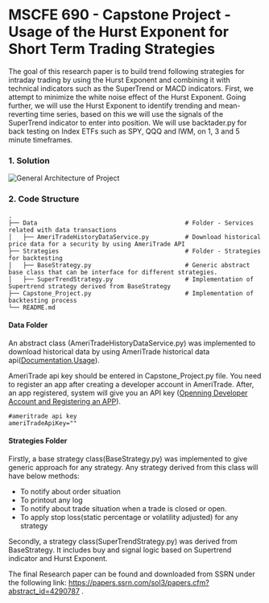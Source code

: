 # MSCFE 690 - Capstone Project - Usage of the Hurst Exponent for Short Term Trading Strategies

The goal of this research paper is to build trend following strategies for intraday
trading by using the Hurst Exponent and combining it with technical indicators such as
the SuperTrend or MACD indicators. First, we attempt to minimize the white noise effect
of the Hurst Exponent. Going further, we will use the Hurst Exponent to identify trending
and mean-reverting time series, based on this we will use the signals of the SuperTrend
indicator to enter into position. We will use backtader.py for back testing on Index ETFs
such as SPY, QQQ and IWM, on 1, 3 and 5 minute timeframes.

### 1. Solution
![General Architecture of Project](https://github.com/hasancakir92/Capstone/blob/master/General%20Architecture.jpg)
### 2. Code Structure

    .
    ├── Data                                         # Folder - Services related with data transactions
    │   ├── AmeriTradeHistoryDataService.py          # Download historical price data for a security by using AmeriTrade API
    ├── Strategies                                   # Folder - Strategies for backtesting
    │   ├── BaseStrategy.py                          # Generic abstract base class that can be interface for different strategies.
    │   ├── SuperTrendStrategy.py                    # Implementation of Supertrend strategy derived from BaseStrategy
    ├── Capstone_Project.py                          # Implementation of backtesting process
    └── README.md
#### Data Folder
An abstract class (AmeriTradeHistoryDataService.py) was implemented to download historical data by using AmeriTrade historical data api([Documentation](https://developer.tdameritrade.com/content/price-history-samples),[Usage](https://developer.tdameritrade.com/price-history/apis/get/marketdata/%7Bsymbol%7D/pricehistory)). 

AmeriTrade api key should be entered in Capstone_Project.py file. You need to register an app after creating a developer account in AmeriTrade. After, an app registered, system will give you an API key ([Openning Developer Account and Registering an APP](https://developer.tdameritrade.com/content/getting-started)).
```
#ameritrade api key
ameriTradeApiKey=""
```
#### Strategies Folder
Firstly, a base strategy class(BaseStrategy.py) was implemented to give generic approach for any strategy. Any strategy derived from this class will have below methods:
 - To notify about order situation
 - To printout any log
 - To notify about trade situation when a trade is closed or open.
 - To apply stop loss(static percentage or volatility adjusted) for any strategy
 
 Secondly, a strategy class(SuperTrendStrategy.py) was derived from BaseStrategy. It includes buy and signal logic based on Supertrend indicator and Hurst Exponent.
 
The final Research paper can be found and downloaded from SSRN under the following link: https://papers.ssrn.com/sol3/papers.cfm?abstract_id=4290787 .
